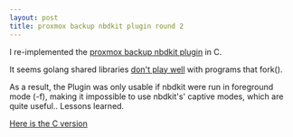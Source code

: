 ```yaml
---
layout: post
title: proxmox backup nbdkit plugin round 2
---
```


I re-implemented the [proxmox backup nbdkit
plugin](https://abbbi.github.io/nbdkit-pbs/) in C.

It seems golang shared libraries [don't play
well](https://github.com/golang/go/issues/15538) with programs that fork().

As a result, the Plugin was only usable if nbdkit were run in foreground mode
(-f), making it impossible to use nbdkit's' captive modes, which are quite
useful..  Lessons learned.

[Here is the C version](https://github.com/abbbi/cpbsnbd)
